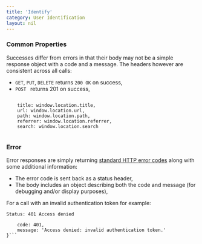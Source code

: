 ```yaml
---
title: 'Identify'
category: User Identification
layout: nil
---
```


### Common Properties

Successes differ from errors in that their body may not be a simple response object with a code and a message. The headers however are consistent across all calls:

* `GET`, `PUT`, `DELETE` returns `200 OK` on success,
* `POST ` returns 201 on success,


```

    title: window.location.title,
    url: window.location.url,
    path: window.location.path,
    referrer: window.location.referrer,
    search: window.location.search


```

### Error

Error responses are simply returning [standard HTTP error codes](http://www.w3.org/Protocols/rfc2616/rfc2616-sec10.html) along with some additional information:

* The error code is sent back as a status header,
* The body includes an object describing both the code and message (for debugging and/or display purposes),

For a call with an invalid authentication token for example:

```Status: 401 Access denied```
```{
    code: 401,
    message: 'Access denied: invalid authentication token.'
}```